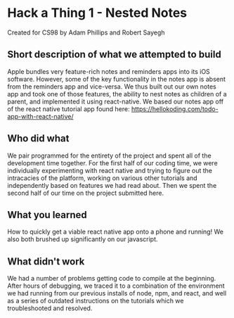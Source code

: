 # Hack a Thing 1 - Nested Notes
Created for CS98 by Adam Phillips and Robert Sayegh

## Short description of what we attempted to build
Apple bundles very feature-rich notes and reminders apps into its iOS software. However, some of the key functionality in the notes app is absent from the reminders app and vice-versa. We thus built out our own notes app and took one of those features, the ability to nest notes as children of a parent, and implemented it using react-native. We based our notes app off of the react native tutorial app found here: https://hellokoding.com/todo-app-with-react-native/

## Who did what
We pair programmed for the entirety of the project and spent all of the development time together. For the first half of our coding time, we were individually experimenting with react native and trying to figure out the intracacies of the platform, working on various other tutorials and independently based on features we had read about. Then we spent the second half of our time on the project submitted here.

## What you learned
How to quickly get a viable react native app onto a phone and running! We also both brushed up significantly on our javascript.

## What didn't work
We had a number of problems getting code to compile at the beginning. After hours of debugging, we traced it to a combination of the environment we had running from our previous installs of node, npm, and react, and well as a series of outdated instructions on the tutorials which we troubleshooted and resolved.
